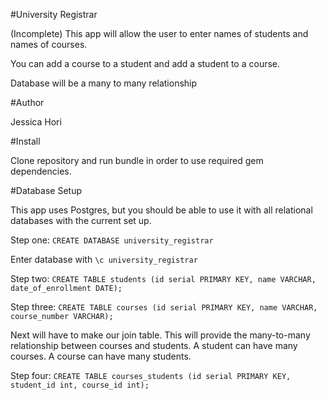 #University Registrar

(Incomplete) This app will allow the user to enter names of students and names of courses.

You can add a course to a student and add a student to a course.

Database will be a many to many relationship


#Author

Jessica Hori

#Install

Clone repository and run bundle in order to use required gem dependencies.

#Database Setup

This app uses Postgres, but you should be able to use it with all relational databases with the current set up.

Step one:  ```CREATE DATABASE university_registrar```

Enter database with ```\c university_registrar```

Step two: ```CREATE TABLE students (id serial PRIMARY KEY, name VARCHAR, date_of_enrollment DATE);```

Step three: ```CREATE TABLE courses (id serial PRIMARY KEY, name VARCHAR, course_number VARCHAR);```



Next will have to make our join table. This will provide the many-to-many relationship between
courses and students. A student can have many courses.  A course can have many students.

Step four: ```CREATE TABLE courses_students (id serial PRIMARY KEY, student_id int, course_id int);```
